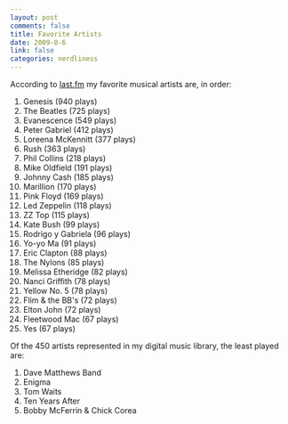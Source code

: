 ```yaml
--- 
layout: post
comments: false
title: Favorite Artists
date: 2009-8-6
link: false
categories: nerdliness
---
```

According to <a title="zan5hin's Music Profile" href="http://www.last.fm/user/zan5hin">last.fm</a> my favorite musical artists are, in order:
<ol>
	<li>Genesis (940 plays)</li>
	<li>The Beatles (725 plays)</li>
	<li>Evanescence (549 plays)</li>
	<li>Peter Gabriel (412 plays)</li>
	<li>Loreena McKennitt (377 plays)</li>
	<li>Rush (363 plays)</li>
	<li>Phil Collins (218 plays)</li>
	<li>Mike Oldfield (191 plays)</li>
	<li>Johnny Cash (185 plays)</li>
	<li>Marillion (170 plays)</li>
	<li>Pink Floyd (169 plays)</li>
	<li>Led Zeppelin (118 plays)</li>
	<li>ZZ Top (115 plays)</li>
	<li>Kate Bush (99 plays)</li>
	<li>Rodrigo y Gabriela (96 plays)</li>
	<li>Yo-yo Ma (91 plays)</li>
	<li>Eric Clapton (88 plays)</li>
	<li>The Nylons (85 plays)</li>
	<li>Melissa Etheridge (82 plays)</li>
	<li>Nanci Griffith (78 plays)</li>
	<li>Yellow No. 5 (78 plays)</li>
	<li>Flim &amp; the BB's (72 plays)</li>
	<li>Elton John (72 plays)</li>
	<li>Fleetwood Mac (67 plays)</li>
	<li>Yes (67 plays)</li>
</ol>
Of the 450 artists represented in my digital music library, the least played are:
<ol>
	<li>Dave Matthews Band</li>
	<li>Enigma</li>
	<li>Tom Waits</li>
	<li>Ten Years After</li>
	<li>Bobby McFerrin &amp; Chick Corea</li>
</ol>
